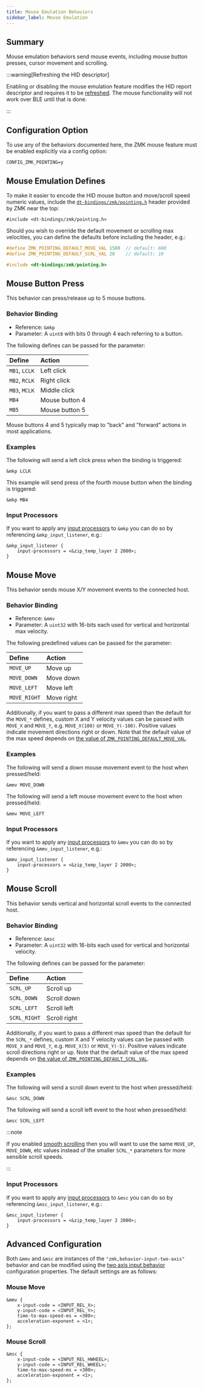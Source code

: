 ```yaml
---
title: Mouse Emulation Behaviors
sidebar_label: Mouse Emulation
---
```


## Summary

Mouse emulation behaviors send mouse events, including mouse button presses, cursor movement and scrolling.

:::warning[Refreshing the HID descriptor]

Enabling or disabling the mouse emulation feature modifies the HID report descriptor and requires it to be [refreshed](../../features/bluetooth.md#refreshing-the-hid-descriptor).
The mouse functionality will not work over BLE until that is done.

:::

## Configuration Option

To use any of the behaviors documented here, the ZMK mouse feature must be enabled explicitly via a config option:

```
CONFIG_ZMK_POINTING=y
```

## Mouse Emulation Defines

To make it easier to encode the HID mouse button and move/scroll speed numeric values, include
the [`dt-bindings/zmk/pointing.h`](https://github.com/zmkfirmware/zmk/blob/main/app/include/dt-bindings/zmk/pointing.h) header
provided by ZMK near the top:

```
#include <dt-bindings/zmk/pointing.h>
```

Should you wish to override the default movement or scrolling max velocities, you can define the defaults before including the header, e.g.:

```c
#define ZMK_POINTING_DEFAULT_MOVE_VAL 1500  // default: 600
#define ZMK_POINTING_DEFAULT_SCRL_VAL 20    // default: 10

#include <dt-bindings/zmk/pointing.h>
```

## Mouse Button Press

This behavior can press/release up to 5 mouse buttons.

### Behavior Binding

- Reference: `&mkp`
- Parameter: A `uint8` with bits 0 through 4 each referring to a button.

The following defines can be passed for the parameter:

| Define        | Action         |
| :------------ | :------------- |
| `MB1`, `LCLK` | Left click     |
| `MB2`, `RCLK` | Right click    |
| `MB3`, `MCLK` | Middle click   |
| `MB4`         | Mouse button 4 |
| `MB5`         | Mouse button 5 |

Mouse buttons 4 and 5 typically map to "back" and "forward" actions in most applications.

### Examples

The following will send a left click press when the binding is triggered:

```
&mkp LCLK
```

This example will send press of the fourth mouse button when the binding is triggered:

```
&mkp MB4
```

### Input Processors

If you want to apply any [input processors](../input-processors/index.md#input-processors-overview) to `&mkp` you can do so by referencing `&mkp_input_listener`, e.g.:

```dts
&mkp_input_listener {
    input-processors = <&zip_temp_layer 2 2000>;
}
```

## Mouse Move

This behavior sends mouse X/Y movement events to the connected host.

### Behavior Binding

- Reference: `&mmv`
- Parameter: A `uint32` with 16-bits each used for vertical and horizontal max velocity.

The following predefined values can be passed for the parameter:

| Define       | Action     |
| :----------- | :--------- |
| `MOVE_UP`    | Move up    |
| `MOVE_DOWN`  | Move down  |
| `MOVE_LEFT`  | Move left  |
| `MOVE_RIGHT` | Move right |

Additionally, if you want to pass a different max speed than the default for the `MOVE_*` defines, custom X and Y velocity values can be passed with `MOVE_X` and `MOVE_Y`, e.g. `MOVE_X(100)` or `MOVE_Y(-100)`. Positive values indicate movement directions right or down. Note that the default value of the max speed depends on [the value of `ZMK_POINTING_DEFAULT_MOVE_VAL`](#mouse-emulation-defines).

### Examples

The following will send a down mouse movement event to the host when pressed/held:

```
&mmv MOVE_DOWN
```

The following will send a left mouse movement event to the host when pressed/held:

```
&mmv MOVE_LEFT
```

### Input Processors

If you want to apply any [input processors](../input-processors/index.md#input-processors-overview) to `&mmv` you can do so by referencing `&mmv_input_listener`, e.g.:

```dts
&mmv_input_listener {
    input-processors = <&zip_temp_layer 2 2000>;
}
```

## Mouse Scroll

This behavior sends vertical and horizontal scroll events to the connected host.

### Behavior Binding

- Reference: `&msc`
- Parameter: A `uint32` with 16-bits each used for vertical and horizontal velocity.

The following defines can be passed for the parameter:

| Define       | Action       |
| :----------- | :----------- |
| `SCRL_UP`    | Scroll up    |
| `SCRL_DOWN`  | Scroll down  |
| `SCRL_LEFT`  | Scroll left  |
| `SCRL_RIGHT` | Scroll right |

Additionally, if you want to pass a different max speed than the default for the `SCRL_*` defines, custom X and Y velocity values can be passed with `MOVE_X` and `MOVE_Y`, e.g. `MOVE_X(5)` or `MOVE_Y(-5)`. Positive values indicate scroll directions right or up. Note that the default value of the max speed depends on [the value of `ZMK_POINTING_DEFAULT_SCRL_VAL`](#mouse-emulation-defines).

### Examples

The following will send a scroll down event to the host when pressed/held:

```
&msc SCRL_DOWN
```

The following will send a scroll left event to the host when pressed/held:

```
&msc SCRL_LEFT
```

:::note

If you enabled [smooth scrolling](../../config/pointing.md#kconfig) then you will want to use the same `MOVE_UP`, `MOVE_DOWN`, etc values instead of the smaller `SCRL_*` parameters for more sensible scroll speeds.

:::

### Input Processors

If you want to apply any [input processors](../input-processors/index.md#input-processors-overview) to `&msc` you can do so by referencing `&msc_input_listener`, e.g.:

```dts
&msc_input_listener {
    input-processors = <&zip_temp_layer 2 2000>;
}
```

## Advanced Configuration

Both `&mmv` and `&msc` are instances of the `"zmk,behavior-input-two-axis"` behavior and can be modified using the [two axis input behavior](../../config/behaviors.md#two-axis-input) configuration properties. The default settings are as follows:

### Mouse Move

```dts
&mmv {
    x-input-code = <INPUT_REL_X>;
    y-input-code = <INPUT_REL_Y>;
    time-to-max-speed-ms = <300>;
    acceleration-exponent = <1>;
};
```

### Mouse Scroll

```dts
&msc {
    x-input-code = <INPUT_REL_HWHEEL>;
    y-input-code = <INPUT_REL_WHEEL>;
    time-to-max-speed-ms = <300>;
    acceleration-exponent = <1>;
};
```
